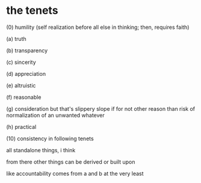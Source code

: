 # the tenets

(0) humility (self realization before all else in thinking; then, requires faith)

(a) truth

(b) transparency

(c) sincerity

(d) appreciation 

(e) altruistic 

(f) reasonable 

(g) consideration but that's slippery slope if for not other reason than risk of normalization of an unwanted whatever

(h) practical

(10) consistency in following tenets

all standalone things, i think

from there other things can be derived or built upon

like accountability comes from a and b at the very least